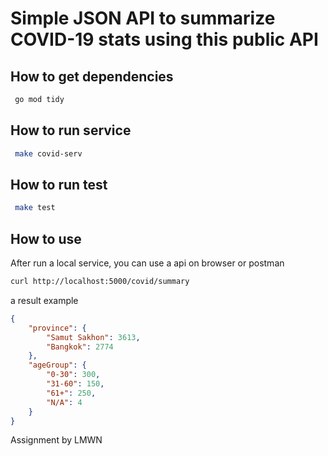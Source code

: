 # Simple JSON API to summarize COVID-19 stats using this public API

## How to get dependencies

```bash
 go mod tidy
```

## How to run service

```bash
 make covid-serv
```

## How to run test

```bash
 make test
```

## How to use

After run a local service, you can use a api on browser or postman

```bash
curl http://localhost:5000/covid/summary
```

a result example

```json
{
    "province": {
        "Samut Sakhon": 3613,
        "Bangkok": 2774
    },
    "ageGroup": {
        "0-30": 300,
        "31-60": 150,
        "61+": 250,
        "N/A": 4
    }
}
```

Assignment by LMWN
